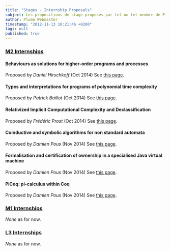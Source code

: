```yaml
---
title: "Stages - Internship Proposals"
subject: Les propositions de stage proposés par tel ou tel membre de Plume.
author: Plume Webmaster
timestamp: "2012-11-13 10:21:46 +0200"
tags: null
published: true
---
```


###  [M2 Internships][9]

#### Behaviours as solutions for higher-order programs and processes 	                                                                                               
Proposed by *Daniel Hirschkoff* (Oct  2014)
See [this page](http://perso.ens-lyon.fr/daniel.hirschkoff/Stages/dh-contr.pdf).
#### Types and interpretations for programs of polynomial time complexity
Proposed by *Patrick Baillot* (Oct  2014)
See [this page](http://perso.ens-lyon.fr/patrick.baillot/STAGES/2015/sujet_interpretations2015.pdf).
#### Relativized Implicit Computational Complexity and Declassification
Proposed by *Frédéric Prost* (Oct  2014)
See [this page](http://perso.ens-lyon.fr/frederic.prost/Oracles.htm).
#### Coinductive and symbolic algorithms for non standard automata 
Proposed by *Damien Pous* (Nov 2014)
See [this page](http://perso.ens-lyon.fr/damien.pous/stages.html).
#### Formalisation and certification of ownership in a specialised Java virtual machine
Proposed by *Damien Pous* (Nov 2014)
See [this page](http://perso.ens-lyon.fr/damien.pous/stages.html).
#### PiCoq: pi-calculus within Coq
Proposed by *Damien Pous* (Nov 2014)
See [this page](http://perso.ens-lyon.fr/damien.pous/stages.html).

###  [M1 Internships][8]

_None_ as for now.

###  [L3 Internships][7]

_None_ as for now.


[7]: http://www.ens-lyon.fr/DI/stageL3
[8]: http://www.ens-lyon.fr/DI/stageM1
[9]: http://perso.ens-lyon.fr/laurent.lefevre/M2IF/StagesM2
[10]: http://perso.ens-lyon.fr/patrick.baillot/STAGES/2011/sujet1_2011.pdf
[11]: http://perso.ens-lyon.fr/daniel.hirschkoff/Stages/dhol-choco.pdf
[12]: http://perso.ens-lyon.fr/daniel.hirschkoff/Stages/dhds-compl.pdf
[13]: http://perso.ens-lyon.fr/daniel.hirschkoff/Stages/dhds-lambda.pdf